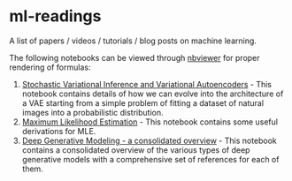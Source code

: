 # ml-readings
A list of papers / videos / tutorials / blog posts on machine learning.

The following notebooks can be viewed through [nbviewer](https://nbviewer.jupyter.org) for proper rendering of formulas:

1. [Stochastic Variational Inference and Variational Autoencoders](https://nbviewer.jupyter.org/github/debasishg/ml-readings/blob/master/StochasticVIAndVAE.ipynb?flush_cache=true) - This notebook contains details of how we can evolve into the architecture of a VAE starting from a simple problem of fitting a dataset of natural images into a probabilistic distribution.
2. [Maximum Likelihood Estimation](https://nbviewer.jupyter.org/github/debasishg/ml-readings/blob/master/MLE.ipynb?flush_cache=true) - This notebook contains some useful derivations for MLE.
3. [Deep Generative Modeling - a consolidated overview](https://nbviewer.jupyter.org/github/debasishg/ml-readings/blob/master/Generative.ipynb?flush_cache=true) - This notebook contains a consolidated overview of the various types of deep generative models with a comprehensive set of references for each of them.